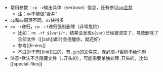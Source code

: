 - 常用参数：`cp -v`输出具体（verbose）信息，还有参见[cp合并](https://blog.csdn.net/u011109356/article/details/77716439)
  - 注：`mv`不能做“合并”
- `cp`和`mv`原理不同。`mv`快得多
- `rm -r`递归，`rm -rf`递归强制删除（非常危险）
  - 比如：`rm -rf ${var}/*`，结果没发现`${var}`已经被清空了，导致删除了全部文件（[[zsh]]此时会提醒你，就还好）
  - 参考[[6-env]]
  - 不过对于有[[init]]过的，有`.git`的文件夹，就必须`-f`否则不给你删
- 注意`*`默认不含隐藏文件（`.`开头的），可能需要单独处理`.`开头的，比如[[special-files]]